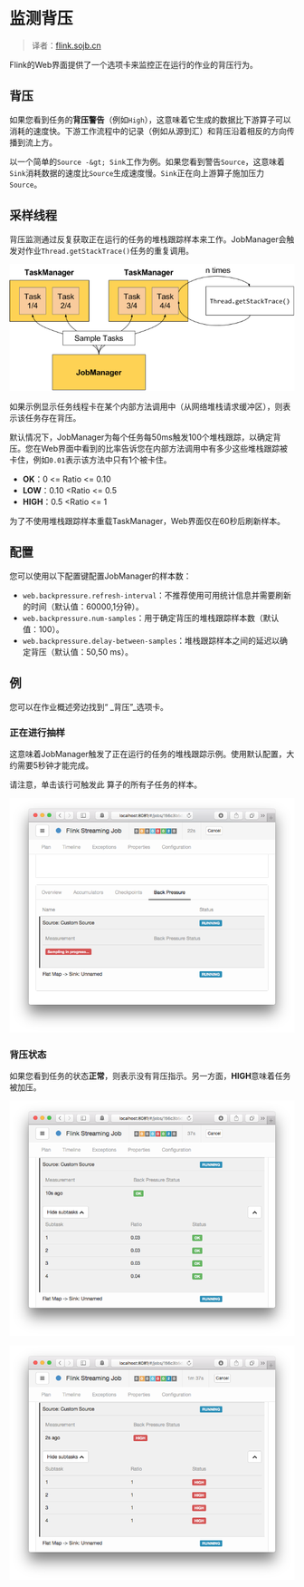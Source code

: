 

# 监测背压

> 译者：[flink.sojb.cn](https://flink.sojb.cn/)


Flink的Web界面提供了一个选项卡来监控正在运行的作业的背压行为。

## 背压

如果您看到任务的**背压警告**（例如`High`），这意味着它生成的数据比下游算子可以消耗的速度快。下游工作流程中的记录（例如从源到汇）和背压沿着相反的方向传播到流上方。

以一个简单的`Source -&gt; Sink`工作为例。如果您看到警告`Source`，这意味着`Sink`消耗数据的速度比`Source`生成速度慢。`Sink`正在向上游算子施加压力`Source`。

## 采样线程

背压监测通过反复获取正在运行的任务的堆栈跟踪样本来工作。JobManager会触发对作业`Thread.getStackTrace()`任务的重复调用。

![](../img/back_pressure_sampling.png)

如果示例显示任务线程卡在某个内部方法调用中（从网络堆栈请求缓冲区），则表示该任务存在背压。

默认情况下，JobManager为每个任务每50ms触发100个堆栈跟踪，以确定背压。您在Web界面中看到的比率告诉您在内部方法调用中有多少这些堆栈跟踪被卡住，例如`0.01`表示该方法中只有1个被卡住。

*   **OK**：0 &lt;= Ratio &lt;= 0.10
*   **LOW**：0.10 &lt;Ratio &lt;= 0.5
*   **HIGH**：0.5 &lt;Ratio &lt;= 1

为了不使用堆栈跟踪样本重载TaskManager，Web界面仅在60秒后刷新样本。

## 配置

您可以使用以下配置键配置JobManager的样本数：

*   `web.backpressure.refresh-interval`：不推荐使用可用统计信息并需要刷新的时间（默认值：60000,1分钟）。
*   `web.backpressure.num-samples`：用于确定背压的堆栈跟踪样本数（默认值：100）。
*   `web.backpressure.delay-between-samples`：堆栈跟踪样本之间的延迟以确定背压（默认值：50,50 ms）。

## 例

您可以在作业概述旁边找到“ _背压”_选项卡。

### 正在进行抽样

这意味着JobManager触发了正在运行的任务的堆栈跟踪示例。使用默认配置，大约需要5秒钟才能完成。

请注意，单击该行可触发此 算子的所有子任务的样本。

![](../img/back_pressure_sampling_in_progress.png)

### 背压状态

如果您看到任务的状态**正常**，则表示没有背压指示。另一方面，**HIGH**意味着任务被加压。

![](../img/back_pressure_sampling_ok.png)

![](../img/back_pressure_sampling_high.png)


